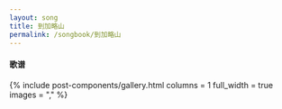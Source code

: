 ```yaml
---
layout: song
title: 到加略山
permalink: /songbook/到加略山
---
```


#### 歌谱

{% include post-components/gallery.html
    columns = 1
    full_width = true
    images = ","
%}
